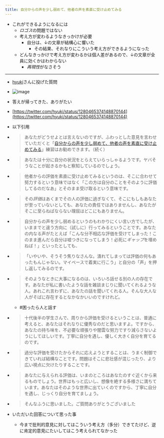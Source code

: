 ```yaml
---
title: 自分からの声を少し弱めて、他者の声を素直に受け止めてみる
---
```


* これができるようになるには
  * *ロゴス*の問題ではない
  * 考え方が変わるようなきっかけが必要
    * 自分は、↓の文章が結構心に響いた
      * その結果、それなりにこういう考え方ができるようになった
  * どんなきっかけで考え方が変わるかは個人差があるので、↓の文章が全員に効くかはわからない
    * *再現性*がなさそう

---

* [hyuki](hyuki.md)さんに投げた質問

* ![image](https://gyazo.com/5cd67305cd4bac5caa831de595b840e4/thumb/1000)

* 答えが帰ってきた、ありがたい

* [https://twitter.com/hyuki/status/1280465374148870144](https://twitter.com/hyuki/status/1280465374148870144)

* 以下引用

* 
   > 
   > あなたがどうせよとは言えないのですが、ふわっとした意見を言わせていただくと「[自分からの声を少し弱めて、他者の声を素直に受け止めてみる](%E8%87%AA%E5%88%86%E3%81%8B%E3%82%89%E3%81%AE%E5%A3%B0%E3%82%92%E5%B0%91%E3%81%97%E5%BC%B1%E3%82%81%E3%81%A6%E3%80%81%E4%BB%96%E8%80%85%E3%81%AE%E5%A3%B0%E3%82%92%E7%B4%A0%E7%9B%B4%E3%81%AB%E5%8F%97%E3%81%91%E6%AD%A2%E3%82%81%E3%81%A6%E3%81%BF%E3%82%8B.md)」練習はお勧めできます。（続く）

* 
   > 
   > あなたは十分に自分の状況をとらえていらっしゃるようです。ヤバそうなことが起きるかもと察知しているのでしょう。

* 
   > 
   > 他者からの評価を素直に受け止めてみるというのは、そこに合わせて努力するという意味ではなく「この方は自分のことをそのように評価してるのだなあ」とそのまま受け取るという意味です。

* 
   > 
   > その*評価*はあくまでその人の評価に過ぎなくて、そこにもしもあなたが至っていないとしても、あなたの責任ではありませんし、あなたがそこに至らねばならない理屈はどこにもありません。

* 
   > 
   > 自分からの声を少し弱めるというのもわかりにくい言い方でしたが、いままでと違う方向に（試しに）行ってみるということです。あなたの内なる声がたとえば「こんな分不相応な評価を受けてしまった！このまま進んだら自分は嘘つきになってしまう！必死に*ギャップ*を埋めねば！」といったとしても、

* 
   > 
   > 「いやいや、そうそう焦りなさんな。潰れてしまっては評価の何もあったもんじゃない。マイペースで着実に行こう」と自分の「声」を押し返してみるのです。

* 
   > 
   > そのようなときに大事になるのは、いろいろ話せる別の人の存在です。あなたが私に書いたような話を雑談まじりに聞いてくれるような人。あれこれ言わずに、あなたの話を聞いてくれる人。そんな大人な人がそばに存在するとなかなかいいのですけれど。
  
  * \#困ったら人と話す
* 
   > 
   > 十代後半の学生さんで、周りから評価を受けるということは、普通に考えると、あなたはそれなりに優秀なのだと思いますよ。ですから、あなたの持ち味を、不必要な頑張りや闇雲な努力ですり減らさないようにしてほしいです。丁寧に自分を遇し、優しく大きく自分を育てるのです。

* 
   > 
   > 過分な評価を受けたからそれに応えようとすることは、うまく制御できていれば結構なことです。問題はそこに悲壮感が混じったり、より広い視点に欠けたりすることです。

* 
   > 
   > あなたに与えられる評価は、いまのところはあなたのすぐ近くから来るものでしょう。世界はもっと広いし、想像を絶する多様さに満ちています。あなたはそのような世界に出ていくのですから、丁寧に自分を遇し、じっくり自分を育てましょう。

* 
   > 
   > そんなふうに思いました。ご質問ありがとうございました

* いただいた回答について思った事
  
  * 今まで批判的意見に対してはこういう考え方（多分）できてたけど、逆に肯定的意見にたいしてはこう考えられてなかった
